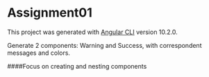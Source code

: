 # Assignment01

This project was generated with [Angular CLI](https://github.com/angular/angular-cli) version 10.2.0.

Generate 2 components: Warning and Success, with correspondent messages and colors.

####Focus on creating and nesting components

